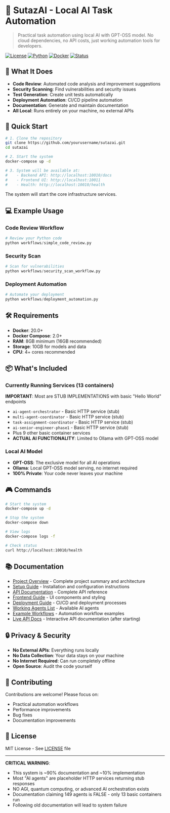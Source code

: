 # 🚀 SutazAI - Local AI Task Automation

> Practical task automation using local AI with GPT-OSS model. No cloud dependencies, no API costs, just working automation tools for developers.

[![License](https://img.shields.io/badge/license-MIT-blue.svg)](LICENSE)
[![Python](https://img.shields.io/badge/python-3.11+-blue.svg)](https://www.python.org)
[![Docker](https://img.shields.io/badge/docker-20.0+-blue.svg)](https://www.docker.com)
[![Status](https://img.shields.io/badge/status-development-yellow.svg)](https://github.com)

## 🎯 What It Does

- **Code Review**: Automated code analysis and improvement suggestions
- **Security Scanning**: Find vulnerabilities and security issues
- **Test Generation**: Create unit tests automatically
- **Deployment Automation**: CI/CD pipeline automation
- **Documentation**: Generate and maintain documentation
- **All Local**: Runs entirely on your machine, no external APIs

## 🚀 Quick Start

```bash
# 1. Clone the repository
git clone https://github.com/yourusername/sutazai.git
cd sutazai

# 2. Start the system
docker-compose up -d

# 3. System will be available at:
#    - Backend API: http://localhost:10010/docs
#    - Frontend UI: http://localhost:10011
#    - Health: http://localhost:10010/health
```

The system will start the core infrastructure services.

## 💻 Example Usage

### Code Review Workflow
```python
# Review your Python code
python workflows/simple_code_review.py
```

### Security Scan
```python
# Scan for vulnerabilities
python workflows/security_scan_workflow.py
```

### Deployment Automation
```python
# Automate your deployment
python workflows/deployment_automation.py
```

## 🛠️ Requirements

- **Docker**: 20.0+ 
- **Docker Compose**: 2.0+
- **RAM**: 8GB minimum (16GB recommended)
- **Storage**: 10GB for models and data
- **CPU**: 4+ cores recommended

## 📦 What's Included

### Currently Running Services (13 containers)
**IMPORTANT**: Most are STUB IMPLEMENTATIONS with basic "Hello World" endpoints
- `ai-agent-orchestrator` - Basic HTTP service (stub)
- `multi-agent-coordinator` - Basic HTTP service (stub) 
- `task-assignment-coordinator` - Basic HTTP service (stub)
- `ai-senior-engineer-phase1` - Basic HTTP service (stub)
- Plus 9 other basic container services
- **ACTUAL AI FUNCTIONALITY**: Limited to Ollama with GPT-OSS model

### Local AI Model
- **GPT-OSS**: The exclusive model for all AI operations
- **Ollama**: Local GPT-OSS model serving, no internet required
- **100% Private**: Your code never leaves your machine

## 🎮 Commands

```bash
# Start the system
docker-compose up -d

# Stop the system
docker-compose down

# View logs
docker-compose logs -f

# Check status
curl http://localhost:10010/health
```

## 📚 Documentation

- [Project Overview](docs/overview.md) - Complete project summary and architecture
- [Setup Guide](docs/setup/) - Installation and configuration instructions
- [API Documentation](docs/backend/api_reference.md) - Complete API reference
- [Frontend Guide](docs/frontend/) - UI components and styling
- [Deployment Guide](docs/ci-cd/) - CI/CD and deployment processes
- [Working Agents List](docs/PRACTICAL_AGENTS_LIST.md) - Available AI agents
- [Example Workflows](workflows/) - Automation workflow examples
- [Live API Docs](http://localhost:10010/docs) - Interactive API documentation (after starting)

## 🔒 Privacy & Security

- **No External APIs**: Everything runs locally
- **No Data Collection**: Your data stays on your machine
- **No Internet Required**: Can run completely offline
- **Open Source**: Audit the code yourself

## 🤝 Contributing

Contributions are welcome! Please focus on:
- Practical automation workflows
- Performance improvements
- Bug fixes
- Documentation improvements

## 📝 License

MIT License - See [LICENSE](LICENSE) file

---

**CRITICAL WARNING**: 
- This system is ~90% documentation and ~10% implementation
- Most "AI agents" are placeholder HTTP services returning stub responses
- NO AGI, quantum computing, or advanced AI orchestration exists
- Documentation claiming 149 agents is FALSE - only 13 basic containers run
- Following old documentation will lead to system failure
